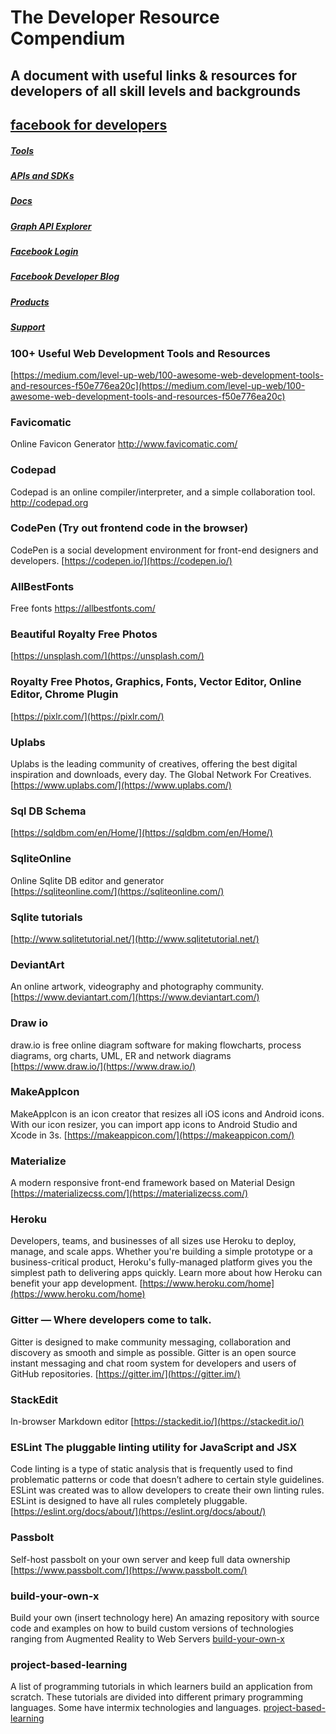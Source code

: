 # The Developer Resource Compendium
## A document with useful links &amp; resources for developers of all skill levels and backgrounds

## [facebook for developers](https://developers.facebook.com/)
##### [Tools](https://developers.facebook.com/tools/)
##### [APIs and SDKs](https://developers.facebook.com/docs/apis-and-sdks/)
##### [Docs](https://developers.facebook.com/docs/)
##### [Graph API Explorer](https://developers.facebook.com/tools/explorer/)
##### [Facebook Login](https://developers.facebook.com/docs/facebook-login/)
##### [Facebook Developer Blog](https://developers.facebook.com/blog/)
##### [Products](https://developers.facebook.com/products/)
##### [Support](https://developers.facebook.com/support/)

### 100+ Useful Web Development Tools and Resources
[https://medium.com/level-up-web/100-awesome-web-development-tools-and-resources-f50e776ea20c](https://medium.com/level-up-web/100-awesome-web-development-tools-and-resources-f50e776ea20c)

### Favicomatic
Online Favicon Generator 
http://www.favicomatic.com/

### Codepad
Codepad is an online compiler/interpreter, and a simple collaboration tool.
http://codepad.org

### CodePen (Try out frontend code in the browser)
CodePen is a social development environment for front-end designers and developers. 
[https://codepen.io/](https://codepen.io/)

### AllBestFonts
Free fonts
https://allbestfonts.com/

### Beautiful Royalty Free Photos  
[https://unsplash.com/](https://unsplash.com/)

### Royalty Free Photos, Graphics, Fonts, Vector Editor, Online Editor, Chrome Plugin
[https://pixlr.com/](https://pixlr.com/)

### Uplabs   
Uplabs is the leading community of creatives, offering the best digital inspiration and downloads, every day. The Global Network For Creatives.
[https://www.uplabs.com/](https://www.uplabs.com/)

### Sql DB Schema  
[https://sqldbm.com/en/Home/](https://sqldbm.com/en/Home/)

###  SqliteOnline  
Online Sqlite DB editor and generator   
[https://sqliteonline.com/](https://sqliteonline.com/)

### Sqlite tutorials 
[http://www.sqlitetutorial.net/](http://www.sqlitetutorial.net/)
  
### DeviantArt 
An online artwork, videography and photography community. 
[https://www.deviantart.com/](https://www.deviantart.com/)
  
### Draw io
draw.io is free online diagram software for making flowcharts, process diagrams, org charts, UML, ER and network diagrams  
[https://www.draw.io/](https://www.draw.io/)

### MakeAppIcon
MakeAppIcon is an icon creator that resizes all iOS icons and Android icons. With our icon resizer, you can import app icons to Android Studio and Xcode in 3s. 
[https://makeappicon.com/](https://makeappicon.com/)

### Materialize
A modern responsive front-end framework based on Material Design 
[https://materializecss.com/](https://materializecss.com/)

### Heroku
Developers, teams, and businesses of all sizes use Heroku to deploy, manage, and scale apps. Whether you're building a simple prototype or a business-critical product, Heroku's fully-managed platform gives you the simplest path to delivering apps quickly. Learn more about how Heroku can benefit your app development. 
[https://www.heroku.com/home](https://www.heroku.com/home)

### Gitter — Where developers come to talk.
Gitter is designed to make community messaging, collaboration and discovery as smooth and simple as possible. Gitter is an open source instant messaging and chat room system for developers and users of GitHub repositories. 
[https://gitter.im/](https://gitter.im/)

### StackEdit  
In-browser Markdown editor 
[https://stackedit.io/](https://stackedit.io/)

### ESLint The pluggable linting utility for JavaScript and JSX
Code linting is a type of static analysis that is frequently used to find problematic patterns or code that doesn’t adhere to certain style guidelines.
ESLint was created was to allow developers to create their own linting rules. ESLint is designed to have all rules completely pluggable. 
[https://eslint.org/docs/about/](https://eslint.org/docs/about/)

### Passbolt  
Self-host passbolt on your own server and keep full data ownership 
[https://www.passbolt.com/](https://www.passbolt.com/)

### build-your-own-x
Build your own (insert technology here) 
An amazing repository with source code and examples on how to build custom versions of technologies ranging from Augmented Reality
to Web Servers 
[build-your-own-x](https://github.com/danistefanovic/build-your-own-x)

### project-based-learning
A list of programming tutorials in which learners build an application from scratch. These tutorials are divided into different primary programming languages. Some have intermix technologies and languages. 
[project-based-learning](https://github.com/tuvtran/project-based-learning)
